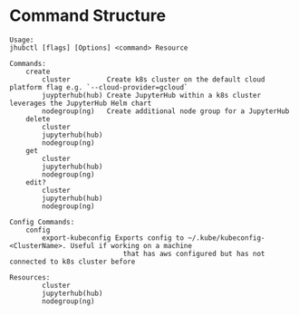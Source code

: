 # Command Structure

    Usage:
    jhubctl [flags] [Options] <command> Resource

    Commands:
        create
            cluster         Create k8s cluster on the default cloud platform flag e.g. `--cloud-provider=gcloud`
            juypterhub(hub) Create JupyterHub within a k8s cluster leverages the JupyterHub Helm chart
            nodegroup(ng)   Create additional node group for a JupyterHub
        delete
            cluster
            jupyterhub(hub)
            nodegroup(ng)
        get
            cluster
            jupyterhub(hub)
            nodegroup(ng)
        edit?
            cluster
            jupyterhub(hub)
            nodegroup(ng)

    Config Commands:
        config
            export-kubeconfig Exports config to ~/.kube/kubeconfig-<ClusterName>. Useful if working on a machine 
                                that has aws configured but has not connected to k8s cluster before
        
    Resources:
            cluster
            jupyterhub(hub)
            nodegroup(ng)
